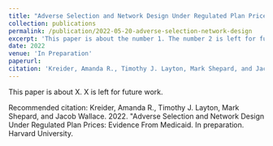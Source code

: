 ```yaml
---
title: "Adverse Selection and Network Design Under Regulated Plan Prices: Evidence From Medicaid"
collection: publications
permalink: /publication/2022-05-20-adverse-selection-network-design
excerpt: 'This paper is about the number 1. The number 2 is left for future work.'
date: 2022
venue: 'In Preparation'
paperurl: 
citation: 'Kreider, Amanda R., Timothy J. Layton, Mark Shepard, and Jacob Wallace. 2022. &quot;Adverse Selection and Network Design Under Regulated Plan Prices: Evidence From Medicaid.&quot; In preparation. Harvard University.'
---
```

This paper is about X. X is left for future work.

Recommended citation: Kreider, Amanda R., Timothy J. Layton, Mark Shepard, and Jacob Wallace. 2022. "Adverse Selection and Network Design Under Regulated Plan Prices: Evidence From Medicaid. In preparation. Harvard University.